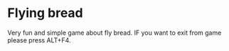 # Flying bread
Very fun and simple game about fly bread. IF you want to exit from game please press ALT+F4.
